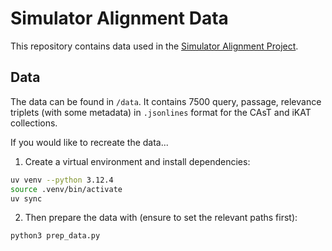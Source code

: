 # Simulator Alignment Data

This repository contains data used in the [Simulator Alignment Project](https://github.com/paulowoicho/simulator_alignment).

## Data

The data can be found in `/data`. It contains 7500 query, passage, relevance triplets (with some metadata) in `.jsonlines` format for the CAsT and iKAT collections.

If you would like to recreate the data...

1. Create a virtual environment and install dependencies:
```bash
uv venv --python 3.12.4
source .venv/bin/activate
uv sync
```

2. Then prepare the data with (ensure to set the relevant paths first):
```bash
python3 prep_data.py
```